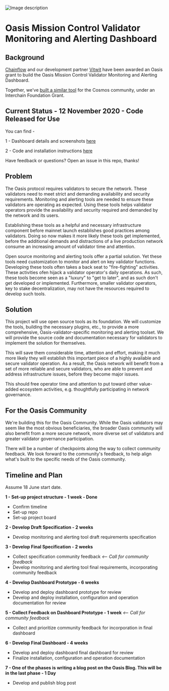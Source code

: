 ![Image description](https://github.com/chris-remus/cosmos-validator-mission-control/blob/master/Untitled%20design.jpg)

# Oasis Mission Control Validator Monitoring and Alerting Dashboard 

## Background

[Chainflow](https://chainflow.io/staking) and our development partner [Vitwit](https://vitwit.com) have been awarded an Oasis grant to build the Oasis Mission Control Validator Monitoring and Alerting Dashboard. 

Together, we've [built a similar tool](https://chainflow.io/cosmos-validator-mission-control/) for the Cosmos community, under an Interchain Foundation Grant.

## Current Status - 12 November 2020 - Code Released for Use

You can find -

1 - Dashboard details and screenshots [here](https://github.com/Chainflow/oasis-mission-control/issues/3)

2 - Code and installation instructions [here](./INSTRUCTIONS.md)

Have feedback or questions? Open an issue in this repo, thanks!

## Problem

The Oasis protocol requires validators to secure the network. These validators need to meet strict and demanding availability and security requirements. Monitoring and alerting tools are needed to ensure these validators are operating as expected. Using these tools helps validator operators provide the availability and security required and demanded by the network and its users.
 
Establishing these tools as a helpful and necessary infrastructure component before mainnet launch establishes good practices among validators. Doing so now makes it more likely these tools get implemented, before the additional demands and distractions of a live production network consume an increasing amount of validator time and attention.
 
Open source monitoring and alerting tools offer a partial solution. Yet these tools need customization to monitor and alert on key validator functions. Developing these tools often takes a back seat to "fire-fighting" activities. These activities ofen hijack a validator operator's daily operations. As such, these tools become seen as a "luxury" to "get to later", and as such don't get developed or implemented. Furthermore, smaller validator operators, key to stake decentralization, may not have the resources required to develop such tools.

## Solution

This project will use open source tools as its foundation. We will customize the tools, building the necessary plugins, etc., to provide a more comprehensive, Oasis-validator-specific monitoring and alerting toolset. We will provide the source code and documentation necessary for validators to implement the solution for themselves.
 
This will save them considerable time, attention and effort, making it much more likely they will establish this important piece of a highly available and secure validator operation. As a result, the Oasis network will benefit from a set of more reliable and secure validators, who are able to prevent and address infrastructure issues, before they become major issues.
 
This should free operator time and attention to put toward other value-added ecosystem activities, e.g. thoughtfully participating in network governance.

## For the Oasis Community

We're building this for the Oasis Community. While the Oasis validators may seem like the most obvious beneficiaries, the broader Oasis community will also benefit from a more secure network, more diverse set of validators and greater validator governance participation.

There will be a number of checkpoints along the way to collect community feedback. We look forward to the community's feedback, to help align what's built to the specific needs of the Oasis community.

## Timeline and Plan

Assume 18 June start date.

**1 - Set-up project structure - 1 week - Done**

- Confirm timeline
- Set-up repo
- Set-up project board

**2 - Develop Draft Specification - 2 weeks**

- Develop monitoring and alerting tool draft requirements specification

**3 - Develop Final Specification - 2 weeks**

- Collect specification community feedback *<-- Call for community feedback*
- Develop monitoring and alerting tool final requirements, incorporating community feedback

**4 - Develop Dashboard Prototype - 6 weeks**

- Develop and deploy dashboard prototype for review
- Develop and deploy installation, configuration and operation documentation for review

**5 - Collect Feedback on Dashboard Prototype - 1 week** *<-- Call for community feedback*

- Collect and prioritize community feedback for incorporation in final dashboard

**6 - Develop Final Dashboard - 4 weeks**

- Develop and deploy dashboard final dashboard for review
- Finalize installation, configuration and operation documentation

**7 - One of the phases is writing a blog post on the Oasis Blog. This will be in the last phase - 1 Day**

- Develop and publish blog post
